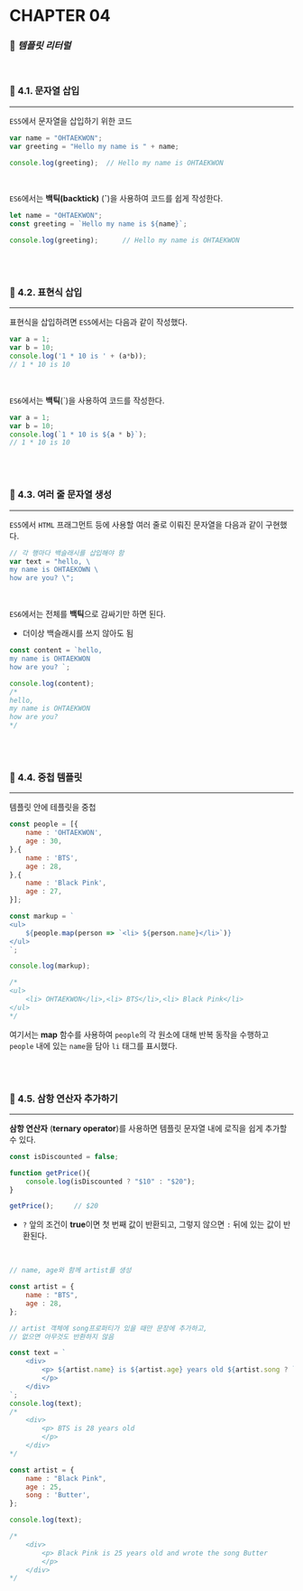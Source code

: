 #  CHAPTER 04

###  :pencil: ***템플릿 리터럴***

<br>

### :page_facing_up: 4.1. 문자열 삽입

---

`ES5`에서 문자열을 삽입하기 위한 코드

```javascript
var name = "OHTAEKWON";
var greeting = "Hello my name is " + name;

console.log(greeting);	// Hello my name is OHTAEKWON
```

<br>

`ES6`에서는 **백틱(backtick)** (**`**)을 사용하여 코드를 쉽게 작성한다.

```javascript
let name = "OHTAEKWON";
const greeting = `Hello my name is ${name}`;

console.log(greeting);		// Hello my name is OHTAEKWON
```

<br>

<br>

### :page_facing_up: 4.2. 표현식 삽입

---

표현식을 삽입하려면 `ES5`에서는 다음과 같이 작성했다.

```javascript
var a = 1;
var b = 10;
console.log('1 * 10 is ' + (a*b));	
// 1 * 10 is 10
```

<br>

`ES6`에서는 **백틱**(`)을 사용하여 코드를 작성한다.

```javascript
var a = 1;
var b = 10;
console.log(`1 * 10 is ${a * b}`);	
// 1 * 10 is 10
```

<br>

<br>

### :page_facing_up: 4.3. 여러 줄 문자열 생성

---

`ES5`에서 `HTML` 프래그먼트 등에 사용할 여러 줄로 이뤄진 문자열을 다음과 같이 구현했다.

```javascript
// 각 행마다 백슬래시를 삽입해야 함
var text = "hello, \
my name is OHTAEKOWN \
how are you? \";
```

<br>

`ES6`에서는 전체를 **백틱**으로 감싸기만 하면 된다. 

- 더이상 백슬래시를 쓰지 않아도 됨

```javascript
const content = `hello, 
my name is OHTAEKWON
how are you? `;

console.log(content);
/*
hello, 
my name is OHTAEKWON
how are you? 
*/
```

<br>

<br>

### :page_facing_up: 4.4. 중첩 템플릿

---

템플릿 안에 테플릿을 중첩

```javascript
const people = [{
    name : 'OHTAEKWON',
    age : 30,
},{
    name : 'BTS',
    age : 28,
},{
    name : 'Black Pink',
    age : 27,
}];

const markup = `
<ul>
	${people.map(person => `<li> ${person.name}</li>`)}
</ul>
`;

console.log(markup);

/*
<ul>
	<li> OHTAEKWON</li>,<li> BTS</li>,<li> Black Pink</li>
</ul>
*/
```

여기서는 **map** 함수를 사용하여 `people`의 각 원소에 대해 반복 동작을 수행하고 `people` 내에 있는 `name`을 담아 `li` 태그를 표시했다.

<br>

<br>

### :page_facing_up: 4.5. 삼항 연산자 추가하기

---

**삼항 연산자** (**ternary operator**)를 사용하면 템플릿 문자열 내에 로직을 쉽게 추가할 수 있다.

```javascript
const isDiscounted = false;

function getPrice(){
    console.log(isDiscounted ? "$10" : "$20");
}

getPrice();		// $20
```

- `?` 앞의 조건이 **true**이면 첫 번째 값이 반환되고, 그렇지 않으면 `:` 뒤에 있는 값이 반환된다.

<br>

```javascript
// name, age와 함께 artist를 생성

const artist = {
    name : "BTS",
    age : 28,
};

// artist 객체에 song프로퍼티가 있을 때만 문장에 추가하고,
// 없으면 아무것도 반환하지 않음

const text = `
	<div>
		<p> ${artist.name} is ${artist.age} years old ${artist.song ? `and wrote the song ${artist.song}` : ''}
		</p>
	</div>
`;
console.log(text);
/*
	<div>
		<p> BTS is 28 years old 
		</p>
	</div>
*/

const artist = {
    name : "Black Pink",
    age : 25,
    song : 'Butter',
};

console.log(text);

/*
	<div>
		<p> Black Pink is 25 years old and wrote the song Butter
		</p>
	</div>
*/
```

<br>

<br>
